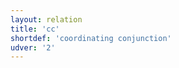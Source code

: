 ```yaml
---
layout: relation
title: 'cc'
shortdef: 'coordinating conjunction'
udver: '2'
---
```

<!-- Interlanguage links updated Čt lis 12 09:43:16 CET 2020 -->

